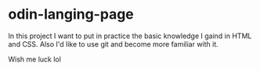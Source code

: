 # odin-langing-page

In this project I want to put in practice the basic knowledge I gaind in HTML and CSS.
Also I'd like to use git and become more familiar with it.

Wish me luck lol
